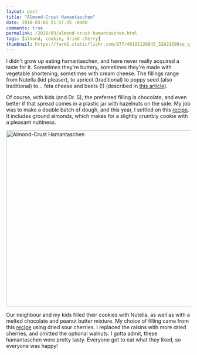 ```yaml
---
layout: post
title: "Almond-Crust Hamantaschen"
date: 2018-03-02 21:57:25 -0400
comments: true
permalink: /2018/03/almond-crust-hamantaschen.html
tags: [almond, cookie, dried cherry]
thumbnail: https://farm1.staticflickr.com/877/40191126845_52b21698ce_q.jpg
---
```


I didn't grow up eating hamantaschen, and have never really acquired 
a taste for it. Sometimes they're buttery, sometimes they're made with 
vegetable shortening, sometimes with cream cheese. The fillings range 
from Nutella (kid pleaser), to apricot (traditional) 
to poppy seed (also traditional) to… feta cheese and beets (!) (described in [this article](https://www.nytimes.com/2011/03/16/dining/16purim.html)).

Of course, with kids (and Dr. S), the preferred filling is chocolate,
and even better if that spread comes in a plastic jar with hazelnuts on 
the side. My job was to make a double batch of dough, and this year,
I settled on this [recipe](https://www.washingtonpost.com/recipes/almond-crust-hamantaschen-with-two-fillings/12621/?utm_term=.4d9ea5f90aa9). It includes ground almonds, which makes for
a slightly crumbly cookie with a pleasant nuttiness.

<a data-flickr-embed="true"  href="https://www.flickr.com/photos/gnuf/40191126845/in/dateposted/" title="Almond-Crust Hamantaschen"><img src="https://farm1.staticflickr.com/877/40191126845_52b21698ce_z.jpg" width="640" height="480" alt="Almond-Crust Hamantaschen"></a><script async src="//embedr.flickr.com/assets/client-code.js" charset="utf-8"></script>

Our neighbour and my kids filled their cookies with Nutella, as well
as with a melted chocolate and peanut butter mixture. My choice of filling 
came from this [recipe](https://www.washingtonpost.com/recipes/dried-sour-cherry-filling-for-hamantaschen/9916/) 
using dried sour cherries. I replaced the raisins with more
dried cherries, and omitted the optional walnuts. I gotta admit, these
hamantaschen were pretty tasty. Everyone got to eat what they liked,
so everyone was happy!
